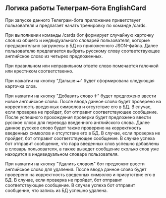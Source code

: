 ## Логика работы Телеграм-бота EnglishCard

При запуске данного Телеграм-бота приложение приветствует пользователя и предлагает начать тренировку по команде /cards.

При выполнении команды /cards бот формирует случайную карточку слов из общего и индвидуального словарей пользователя, которые предварительно загружены в БД из приложенного JSON-файла. Далее пользователю предлагается выбрать русскому слову соответствующее английское слово из четырех предложенных.

При правильном или неправильном ответе слово помечается галочкой или крестиком соответственно.

При нажатии на кнопку "Дальше ⏭" будет сформирована следующая карточка слов.

При нажатии на кнопку "Добавить слово ➕" будет предложено ввести новое английское слово. После ввода данное слово будет проверено на корректность введенных символов и отсутствие его в БД. В случае, если проверка не пройдет, бот отправит соответствующее сообщение. После успешного прохождения проверки будет предложено ввести русское слово для перевода введенного английского слова. Далее данное русское слово будет также проверено на корректность введенных символов и отсутствие его в БД. В случае, если проверка не пройдет, бот отправит соответствующее сообщение. В случае успеха бот отправит сообщение, что пара введенных слов успешно добавлены в словарь пользователя, а также выведет сообщение сколько слов уже находится в индивидуальном словаре пользователя.

При нажатии на кнопку "Удалить слово🔙" бот предложит ввести английское слово для удаления. После ввода данное слово будет проверено на корректность введенных символов и присутствие его в БД. В случае, если проверка не пройдет, бот отправит соответствующее сообщение. В случае успеха бот отправит сообщение, что запись из БД успешно удалена.
